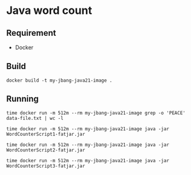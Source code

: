 # Java word count

## Requirement
* Docker

## Build

`docker build -t my-jbang-java21-image .`

## Running 

`time docker run -m 512m --rm my-jbang-java21-image grep -o 'PEACE' data-file.txt | wc -l`

`time docker run -m 512m --rm my-jbang-java21-image java -jar WordCounterScript1-fatjar.jar`

`time docker run -m 512m --rm my-jbang-java21-image java -jar WordCounterScript2-fatjar.jar`

`time docker run -m 512m --rm my-jbang-java21-image java -jar WordCounterScript3-fatjar.jar`

